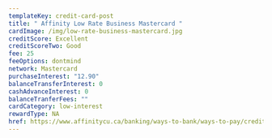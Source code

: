 ```yaml
---
templateKey: credit-card-post
title: " Affinity Low Rate Business Mastercard "
cardImage: /img/low-rate-business-mastercard.jpg
creditScore: Excellent
creditScoreTwo: Good
fee: 25
feeOptions: dontmind
network: Mastercard
purchaseInterest: "12.90"
balanceTransferInterest: 0
cashAdvanceInterest: 0
balanceTranferFees: ""
cardCategory: low-interest
rewardType: NA
href: https://www.affinitycu.ca/banking/ways-to-bank/ways-to-pay/credit-cards/business-credit-cards
---
```

